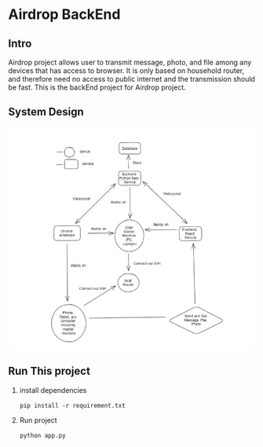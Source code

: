 # Airdrop BackEnd

## Intro

Airdrop project allows user to transmit message, photo, and file among any devices that has access to browser. It is only based on household router, and therefore need no access to public internet and the transmission should be fast. This is the backEnd project for Airdrop project.

## System Design

![systemdesign.png](assets/systemdesign.png)


## Run This project

1. install dependencies

   ```
   pip install -r requirement.txt

   ```
2. Run project

   ```
   python app.py 
   ```
